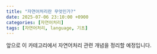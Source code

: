 ```yaml
---
title: "자연어처리란 무엇인가?"
date: 2025-07-06 23:10:00 +0900
categories: [자연어처리]
tags: [자연어처리, language, 기초]
---
```


앞으로 이 카테고리에서 자연어처리 관련 개념을 정리할 예정입니다.